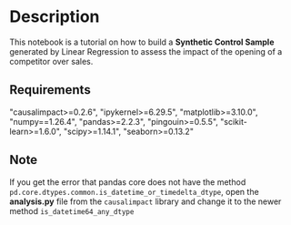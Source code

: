 # Description
This notebook is a tutorial on how to build a **Synthetic Control Sample** generated by Linear Regression to assess the impact of the opening of a competitor over sales.

## Requirements
"causalimpact>=0.2.6",
"ipykernel>=6.29.5",
"matplotlib>=3.10.0",
"numpy==1.26.4",
"pandas>=2.2.3",
"pingouin>=0.5.5",
"scikit-learn>=1.6.0",
"scipy>=1.14.1",
"seaborn>=0.13.2"

## Note
If you get the error that pandas core does not have the method `pd.core.dtypes.common.is_datetime_or_timedelta_dtype`, open the **analysis.py** file from the `causalimpact` library and change it to the newer method `is_datetime64_any_dtype`
